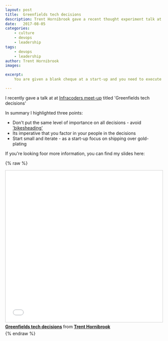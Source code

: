 ```yaml
---
layout: post
title:  Greenfields tech decisions
description: Trent Hornibrook gave a recent thought experiment talk at the Infracoders meet-up regarding the tech decisions one would make when running a starting a start-up
date:   2017-08-05
categories:
    - culture
    - devops
    - leadership
tags:
    - devops
    - leadership
author: Trent Hornibrook
images:

excerpt:
    You are given a blank cheque at a start-up and you need to execute on a product strategy. What technical choices would you make?.

---
```


I recently gave a talk at at [Infracoders meet-up](https://www.meetup.com/en-AU/Infrastructure-Coders/) titled 'Greenfields tech decisions'

In summary I highlighted three points:
* Don't put the same level of importance on all decisions - avoid ['bikesheading'](https://en.wiktionary.org/wiki/bikeshedding)
* Its imperative that you factor in your people in the decisions
* Start small and iterate - as a start-up focus on shipping over gold-plating



If you're looking foor more information, you can find my slides here:

{% raw %}
<iframe src="//www.slideshare.net/slideshow/embed_code/key/IIr6HrsnT6VXXW" width="595" height="485" frameborder="0" marginwidth="0" marginheight="0" scrolling="no" style="border:1px solid #CCC; border-width:1px; margin-bottom:5px; max-width: 100%;" allowfullscreen> </iframe> <div style="margin-bottom:5px"> <strong> <a href="//www.slideshare.net/TrentHornibrook/greenfields-tech-decisions" title="Greenfields tech decisions" target="_blank">Greenfields tech decisions</a> </strong> from <strong><a href="https://www.slideshare.net/TrentHornibrook" target="_blank">Trent Hornibrook</a></strong> </div>
{% endraw %}
